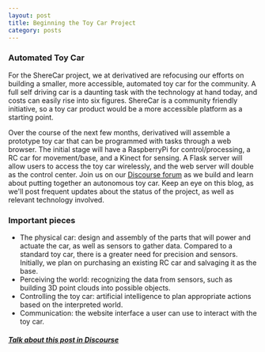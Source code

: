 ```yaml
---
layout: post
title: Beginning the Toy Car Project
category: posts
--- 
```


### Automated Toy Car

For the ShereCar project, we at derivatived are refocusing our efforts on building a smaller, more accessible, automated toy car for the community. A full self driving car is a daunting task with the technology at hand today, and costs can easily rise into six figures. ShereCar is a community friendly initiative, so a toy car product would be a more accessible platform as a starting point.

Over the course of the next few months, derivatived will assemble a prototype toy car that can be programmed with tasks through a web browser. The initial stage will have a RaspberryPi for control/processing, a RC car for movement/base, and a Kinect for sensing. A Flask server will allow users to access the toy car wirelessly, and the web server will double as the control center. Join us on our [Discourse forum](http://www.sherecar.org/) as we build and learn about putting together an autonomous toy car. Keep an eye on this blog, as we'll post frequent updates about the status of the project, as well as relevant technology involved.

### Important pieces
* The physical car: design and assembly of the parts that will power and actuate the car, as well as sensors to gather data. Compared to a standard toy car, there is a greater need for precision and sensors. Initially, we plan on purchasing an existing RC car and salvaging it as the base.
* Perceiving the world: recognizing the data from sensors, such as building 3D point clouds into possible objects.
* Controlling the toy car: artificial intelligence to plan appropriate actions based on the interpreted world.
* Communication: the website interface a user can use to interact with the toy car.

##### [Talk about this post in Discourse](http://www.sherecar.org/t/blog-post-beginning-the-toy-car-project/98)
